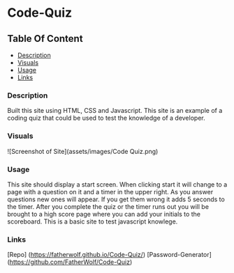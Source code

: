 # Code-Quiz

## Table Of Content

- [Description](#Description)
- [Visuals](#Visuals)
- [Usage](#Usage)
- [Links](#Links)

### Description

Built this site using HTML, CSS and Javascript. This site is an example of a coding quiz that could be used to test the knowledge of a developer.

### Visuals

![Screenshot of Site](assets/images/Code Quiz.png)

### Usage

This site should display a start screen. When clicking start it will change to a page with a question on it and a timer in the upper right. As you answer questions new ones will appear. If you get them wrong it adds 5 seconds to the timer. After you complete the quiz or the timer runs out you will be brought to a high score page where you can add your initials to the scoreboard. This is a basic site to test javascript knowlege. 

### Links

[Repo] (https://fatherwolf.github.io/Code-Quiz/)
[Password-Generator] (https://github.com/FatherWolf/Code-Quiz)
